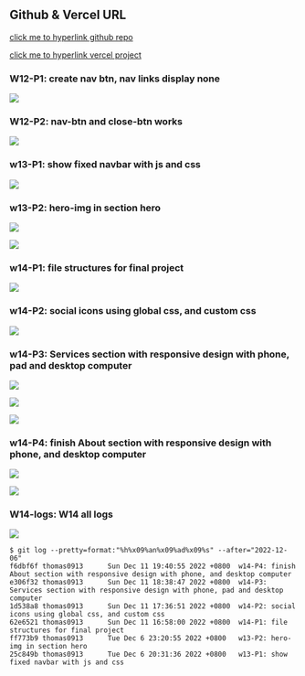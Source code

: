 ## Github & Vercel URL

[click me to hyperlink github repo](https://github.com/thomas0913/1111-web-408440021)

[click me to hyperlink vercel project](https://1111-web-408440021.vercel.app/)

### W12-P1: create nav btn, nav links display none

![](./w12-p1.png)

### W12-P2: nav-btn and close-btn works

![](./w12-p2.png)

### w13-P1: show fixed navbar with js and css

![](./w13_p1.png)

### w13-P2: hero-img in section hero

![](./w13_p2-1.png)

![](./w13_p2-2.png)

### w14-P1: file structures for final project

![](w14-p1.png)

### w14-P2: social icons using global css, and custom css

![](w14-p2.png)

### w14-P3: Services section with responsive design with phone, pad and desktop computer

![](w14-p3-1.png)

![](w14-p3-2.png)

![](w14-p3-3.png)

### w14-P4: finish About section with responsive design with phone, and desktop computer

![](w14-p4-1.png)

![](w14-p4-2.png)

### W14-logs: W14 all logs

![](w14-logs.png)

```
$ git log --pretty=format:"%h%x09%an%x09%ad%x09%s" --after="2022-12-06"
f6dbf6f thomas0913      Sun Dec 11 19:40:55 2022 +0800  w14-P4: finish About section with responsive design with phone, and desktop computer
e306f32 thomas0913      Sun Dec 11 18:38:47 2022 +0800  w14-P3: Services section with responsive design with phone, pad and desktop computer 
1d538a8 thomas0913      Sun Dec 11 17:36:51 2022 +0800  w14-P2: social icons using global css, and custom css
62e6521 thomas0913      Sun Dec 11 16:58:00 2022 +0800  w14-P1: file structures for final project
ff773b9 thomas0913      Tue Dec 6 23:20:55 2022 +0800   w13-P2: hero-img in section hero
25c849b thomas0913      Tue Dec 6 20:31:36 2022 +0800   w13-P1: show fixed navbar with js and css
```
